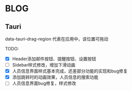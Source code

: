 # BLOG

## Tauri

data-tauri-drag-region 代表在应用中，该位置可拖动

TODO:

- [x] Header添加邮件按钮、提醒按钮、设置按钮
- [ ] Sidebar样式修改，增加下滑动画
- [x] 人员信息界面样式基本完成，还差部分功能的实现和bug修复
- [x] 添加跳转时的动画效果，人员信息的搜索功能  
- [ ] 人员信息界面bug修复，样式修改
